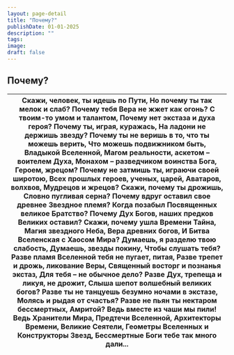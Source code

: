```yaml
---
layout: page-detail
title: "Почему?"
publishDate: 01-01-2025
description: ""
tags:
image:
draft: false
---
```


## Почему?
| Скажи, человек, ты идешь по Пути,  Но почему ты так мелок и слаб?  Почему тебя Вера не жжет как огонь?  С твоим-то умом и талантом,  Почему нет экстаза и духа героя?  Почему ты, играя, куражась,  На ладони не держишь звезду?  Почему ты не веришь в то, что ты можешь верить,  Что можешь подвижником быть,  Владыкой Вселенной,  Магом реальности, аскетом – воителем Духа,  Монахом – разведчиком воинства Бога,  Героем, жрецом?  Почему не затмишь ты, играючи своей широтою,  Всех прошлых героев, ученых, царей,  Аватаров, волхвов,  Мудрецов и жрецов?  Скажи, почему ты дрожишь,  Словно пугливая серна?  Почему вдруг оставил свое древнее  Звездное племя?  Когда позабыл Посвященных великое Братство?  Почему Дух Богов, наших предков  Великих оставил?  Скажи, почему ушла Времени Тайна,  Магия звездного Неба,  Вера древних богов,  И Битва Вселенская с Хаосом Мира?  Думаешь, я разделю твою слабость,  Думаешь, звезды покину,  Чтобы слушать тебя?  Разве пламя Вселенной тебя не пугает, питая,  Разве трепет и дрожь, ликование Веры,  Священный восторг и познанья экстаз,  Для тебя – не обычное дело?  Разве Дух, трепеща и ликуя, не дрожит,  Слыша шепот волшебный великих богов?  Разве ты не танцуешь безумно ночами в экстазе,  Молясь и рыдая от счастья?  Разве не пьян ты нектаром бессмертных, Амритой?  Ведь вместе из чаши мы пили!  Ведь Хранители Мира, Предтечи Вселенной,  Архитекторы Времени, Великие Сеятели,  Геометры Вселенных и Конструкторы Звезд,  Бессмертные Боги тебе так много дали... |
| ------------------------------------------------------------------------------------------------------------------------------------------------------------------------------------------------------------------------------------------------------------------------------------------------------------------------------------------------------------------------------------------------------------------------------------------------------------------------------------------------------------------------------------------------------------------------------------------------------------------------------------------------------------------------------------------------------------------------------------------------------------------------------------------------------------------------------------------------------------------------------------------------------------------------------------------------------------------------------------------------------------------------------------------------------------------------------------------------------------------------------------------------------------------------------------------------------------------------------------------------------------------------------------------------------------------------------------------------------------------------------------------------------------------------------------------------------------------------------------------------------------------------------------------------- |
  
  
